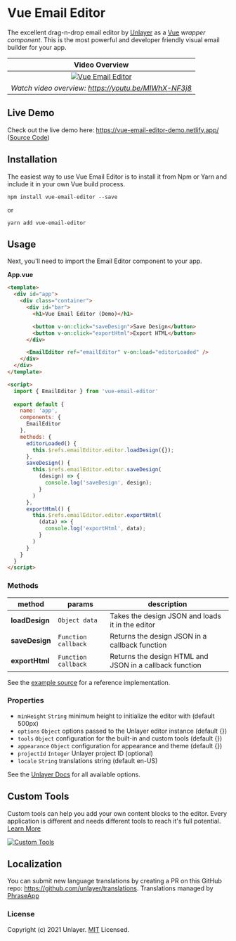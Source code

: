 # Vue Email Editor

The excellent drag-n-drop email editor by [Unlayer](https://unlayer.com) as a [Vue](https://vuejs.org/) *wrapper component*. This is the most powerful and developer friendly visual email builder for your app.

Video Overview |
:---: |
[![Vue Email Editor](https://unroll-assets.s3.amazonaws.com/unlayervideotour.png)](https://www.youtube.com/watch?v=MIWhX-NF3j8) |
*Watch video overview: https://youtu.be/MIWhX-NF3j8* |

## Live Demo

Check out the live demo here: https://vue-email-editor-demo.netlify.app/ ([Source Code](https://github.com/unlayer/vue-email-editor/tree/master/src))

## Installation

The easiest way to use Vue Email Editor is to install it from Npm or Yarn and include it in your own Vue build process.

```
npm install vue-email-editor --save
```

or

```
yarn add vue-email-editor
```

## Usage

Next, you'll need to import the Email Editor component to your app.

**App.vue**

```html
<template>
  <div id="app">
    <div class="container">
      <div id="bar">
        <h1>Vue Email Editor (Demo)</h1>

        <button v-on:click="saveDesign">Save Design</button>
        <button v-on:click="exportHtml">Export HTML</button>
      </div>

      <EmailEditor ref="emailEditor" v-on:load="editorLoaded" />
    </div>
  </div>
</template>

<script>
  import { EmailEditor } from 'vue-email-editor'
  
  export default {
    name: 'app',
    components: {
      EmailEditor
    },
    methods: {
      editorLoaded() {
        this.$refs.emailEditor.editor.loadDesign({});
      },
      saveDesign() {
        this.$refs.emailEditor.editor.saveDesign(
          (design) => {
            console.log('saveDesign', design);
          }
        )
      },
      exportHtml() {
        this.$refs.emailEditor.editor.exportHtml(
          (data) => {
            console.log('exportHtml', data);
          }
        )
      }
    }
  }
</script>
```

### Methods
| method          | params                   | description                                                    |
| --------------- | ------------------------ | -------------------------------------------------------------- |
| **loadDesign**  | `Object data`            | Takes the design JSON and loads it in the editor               |
| **saveDesign**  | `Function callback`      | Returns the design JSON in a callback function                 |
| **exportHtml**  | `Function callback`      | Returns the design HTML and JSON in a callback function        |

See the [example source](https://github.com/unlayer/vue-email-editor/tree/master/src) for a reference implementation.

### Properties

* `minHeight` `String` minimum height to initialize the editor with (default 500px)
* `options` `Object` options passed to the Unlayer editor instance (default {})
* `tools` `Object` configuration for the built-in and custom tools (default {})
* `appearance` `Object` configuration for appearance and theme (default {})
* `projectId` `Integer` Unlayer project ID (optional)
* `locale` `String` translations string (default en-US)

See the [Unlayer Docs](https://docs.unlayer.com/) for all available options.

## Custom Tools

Custom tools can help you add your own content blocks to the editor. Every application is different and needs different tools to reach it's full potential. [Learn More](https://docs.unlayer.com/docs/custom-tools)

[![Custom Tools](https://unroll-assets.s3.amazonaws.com/custom_tools.png)](https://docs.unlayer.com/docs/custom-tools)


## Localization

You can submit new language translations by creating a PR on this GitHub repo: https://github.com/unlayer/translations. Translations managed by [PhraseApp](https://phraseapp.com)

### License

Copyright (c) 2021 Unlayer. [MIT](LICENSE) Licensed.
